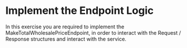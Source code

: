 # Implement the Endpoint Logic

In this exercise you are required to implement the MakeTotalWholesalePriceEndpoint, in order to interact with the Request / Response structures and interact with the service.
